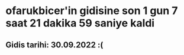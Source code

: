 # ofarukbicer'in gidisine son 1 gun 7 saat 21 dakika 59 saniye kaldi

## Gidis tarihi: 30.09.2022 :(